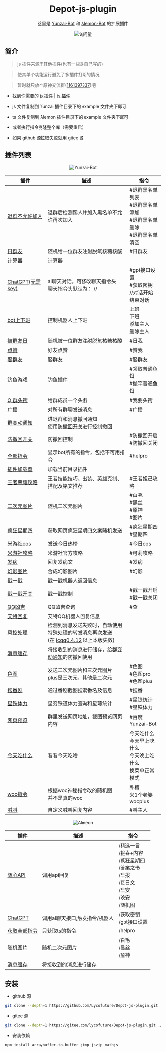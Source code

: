 <!--
 * @Author: Lycofuture
 * @Date: 2023-07-04 13:20:22
 * @LastEditors: Lycofuture 
 * @LastEditTime: 2023-07-30 18:13:36
-->
<h1 align="center">Depot-js-plugin</h1>

<div align="center">

这里是 <a href="https://github.com/Le-niao/Yunzai-Bot" target="_blank">Yunzai-Bot</a> 和 <a href="https://github.com/ningmengchongshui/alemon" target="_blank">Alemon-Bot</a> 的扩展插件

<img src="https://profile-counter.glitch.me/Lycofuture.Depot-js-plugin/count.svg" alt="访问量">

<div align="left">

## 简介

>  js 插件来源于其他插件(也有一些是自己写的)

>  使其单个功能运行避免了多插件打架的情况

  <!-- 吹水群:[600165344](http://qm.qq.com/cgi-bin/qm/qr?_wv=1027&k=Vd1SUaJrOn_Z-MD5rorbosJbWaFZh88b&authKey=ww%2BFngScqxF3Z3QMNpN3bNIdtDd%2FE16Bv3Xawhq13X05TPbxCAvSOJmGXydNIsdO&noverify=0&group_code=600165344) -->

>  暂时就只放个原神交流群([1161397837](http://qm.qq.com/cgi-bin/qm/qr?_wv=1027&k=IZrEpmfWIBP2PJpTeIBgVn6pqyRZ99y1&authKey=xZCFBQBvGj3K%2FJtQ%2Bcuegb8OW5TrScH2%2F%2BhU9eORRwndjajSId7emOo%2BzBxw6CPe&noverify=0&group_code=1161397837))吧

- 找到你需要的 [js 插件](##插件列表) | [ts 插件](#插件列表)

- js 文件复制到 Yunzai 插件目录下的 example 文件夹下即可

- ts 文件复制到 Alemon 插件目录下的 example 文件夹下即可

- 或者执行指令克隆整个库（需要重启）

- 如果 github 源拉取失败就用 gitee 源

## 插件列表

<div align="center">

![Yunzai-Bot](https://avatars.githubusercontent.com/u/12881780?v=4)

</div>

| 插件                                       | 描述                                                                                                                                            | 指令                                                                     |
| ------------------------------------------ | ----------------------------------------------------------------------------------------------------------------------------------------------- | ------------------------------------------------------------------------ |
| [退群不允许加入](./BackOutBan.js)          | 退群后检测踢人并加入黑名单不允许再次加入                                                                                                        | #退群黑名单列表<br>#退群黑名单添加<br>#退群黑名单删除<br>#退群黑名单清空 |
| [日群友](./ByDay.js)                       | 随机给一位群友注射脱氧核糖核酸                                                                                                                  | #日群友                                                                  |
| [计算器](./Calculator.js)                  | 计算器                                                                                                                                          |                                                                          |
| [ChatGPT(无需 key)](./ChatGPT.js)          | ai聊天对话，可修改聊天指令头<br>聊天指令头默认为： //                                                                                           | #gpt接口设置<br>#获取密钥<br>//对话开始<br>结束对话                      |
| [bot上下班](./Commute.js)                  | 控制机器人上下班                                                                                                                                | 上班<br>下班<br>添加主人<br>删除主人                                     |
| [被群友日](./DayMe.js)                     | 随机被一位群友注射脱氧核糖核酸                                                                                                                  | #日我                                                                    |
| [点赞](./DianZan.js)                       | 好友点赞                                                                                                                                        | #赞我                                                                    |
| [娶群友](./FetchWife.js)                   | 娶群友                                                                                                                                          | #娶群友                                                                  |
| [钓鱼游戏](./Fishing.js)                   | 钓鱼插件                                                                                                                                        | #领取普通鱼饵<br>#抛竿普通鱼饵                                           |
| [Q 群头衔](./GiveTitle.js)                 | 给群成员一个头衔                                                                                                                                | #我要头衔                                                                |
| [广播](./GroupAll_user.js)                 | 对所有群聊发送消息                                                                                                                              | #广播                                                                    |
| [群变动通知](./GroupNotification.js)       | 进退群和消息撤回通知<br>使用[防撤回开关](./GroupNotificationswitch.js)进行控制撤回                                                              |
| [防撤回开关](./GroupNotificationswitch.js) | 防撤回控制                                                                                                                                      | #防撤回开启<br>#防撤回关闭                                               |
| [全部指令](./HelpAll.js)                   | 显示bot所有的指令，包括不可用指令                                                                                                               | #helpro                                                                  |
| [插件加载器](./index.js)                   | 加载当前目录插件                                                                                                                                |
| [王者荣耀攻略](./KingRaiders.js)           | 王者技能技巧、出装、英雄克制、搭配及铭文推荐                                                                                                    | #王者妲己攻略                                                            |
| [二次元图片](./lolicon.js)                 | 随机二次元图片                                                                                                                                  | #白毛<br>#黑丝<br>#原神<br>#图片                                         |
| [疯狂星期四](./MadnessThursday.js)         | 获取网页疯狂星期四文案随机发送                                                                                                                  | #疯狂星期四<br>#星期四                                                   |
| [米游社cos](./Myscos.js)                   | 发送今日热榜                                                                                                                                    | #今日cos                                                                 |
| [米游社攻略](./MysRaiders.js)              | 米游社官方攻略                                                                                                                                  | #可莉攻略                                                                |
| [发病](./Onset.js)                         | 回复发病文                                                                                                                                      | #发病                                                                    |
| [幻影图片](./Phantom.js)                   | 合成幻影图片                                                                                                                                    | #幻影                                                                    |
| [戳一戳](./Poke.js)                        | 戳一戳机器人返回信息                                                                                                                            |                                                                          |
| [戳一戳开关](./Pokeswitch.js)              | 戳一戳控制                                                                                                                                      | #戳一戳开启<br>#戳一戳关闭                                               |
| [QQ凶吉](./QQWeights.js)                   | QQ凶吉查询                                                                                                                                      | #查                                                                      |
| [艾特回复](./Replyat.js)                   | 艾特QQ机器人回复信息                                                                                                                            |                                                                          |
| [风控处理](./RiskControlTreatment.js)      | 检测到消息发送失败时，自动使用特殊处理的转发消息再次发送<br>(在 [icqq0.4.12](https://github.com/icqqjs/icqq/releases/tag/v0.4.12) 以上本版失效) |                                                                          |
| [消息缓存](./Setmessage.js)                | 将接收到的消息进行储存，给[群变动通知](./GroupNotification.js)的防撤回使用                                                                      |                                                                          |
| [色图](./Setu.js)                          | 发送二次元图片和三次元图片<br>plus是三次元，其他是二次元                                                                                        | #色图<br>#色图pro<br>#色图plus                                           |
| [搜番剧](./SouFanDrama.js)                 | 通过番剧截图搜索番名及信息                                                                                                                      | #搜番                                                                    |
| [星铁体力](./Srplugin.js)                  | 星穷铁道体力查询和星琼统计                                                                                                                      | #星铁统计<br>#星铁体力                                                   |
| [网页预览](./WebPreview.js)                | 群里发送网页地址，截图预览网页内容                                                                                                              | #百度Yunzai-Bot                                                          |
| [今天吃什么](./Whattoeat.js)               | 看看今天吃啥                                                                                                                                    | 今天吃什么<br>今天早上吃什么<br>今天晚上吃什么<br>换菜单正常模式         |
| [woc指令](./Wocrandom.js)                  | 根据woc神秘指令改的随机图<br>并不是真的woc                                                                                                      | 卧槽<br>来1个老婆<br>wocplus                                             |
| [喊叫](./Yell.js)                          | 自定义喊叫回复内容                                                                                                                              | #叫主人                                                                  |

<div align="center">

![Almeon](https://avatars.githubusercontent.com/u/110824794?v=4)

</div>

| 插件                              | 描述                           | 指令                                                                                                 |
| --------------------------------- | ------------------------------ | ---------------------------------------------------------------------------------------------------- |
| [随心API](./apps/AuroraApi.ts)    | 调用api回复                    | /精选一言<br>/报喜+内容<br>/疯狂星期四<br>/答案之书<br>/早报<br>/每日文<br>/早安<br>/晚安<br>/随机图 |
| [ChatGPT](./apps/ChatGPT.ts)      | 调用ai聊天接口,触发指令/机器人 | /获取密钥<br>/gpt接口设置                                                                            |
| [获取全部指令](./apps/HelpAll.ts) | 只获取ts的指令                 | /helpro                                                                                              |
| [随机图片](./apps/Lolicon.ts)     | 随机二次元图片                 | /白毛<br>/黑丝<br>/原神                                                                              |
| [消息缓存](./apps/Setmessage.ts)  | 将接收到的消息进行储存         |

## 安装

- github 源

```bash
git clone --depth=1 https://github.com/Lycofuture/Depot-js-plugin.git ./plugins/Depot-js-plugin
```

- gitee 源

```bash
git clone --depth=1 https://gitee.com/lycofuture/Depot-js-plugin.git ./plugins/Depot-js-plugin
```

- 安装依赖

```bash
npm install arraybuffer-to-buffer jimp jszip mathjs 
```

</div>
